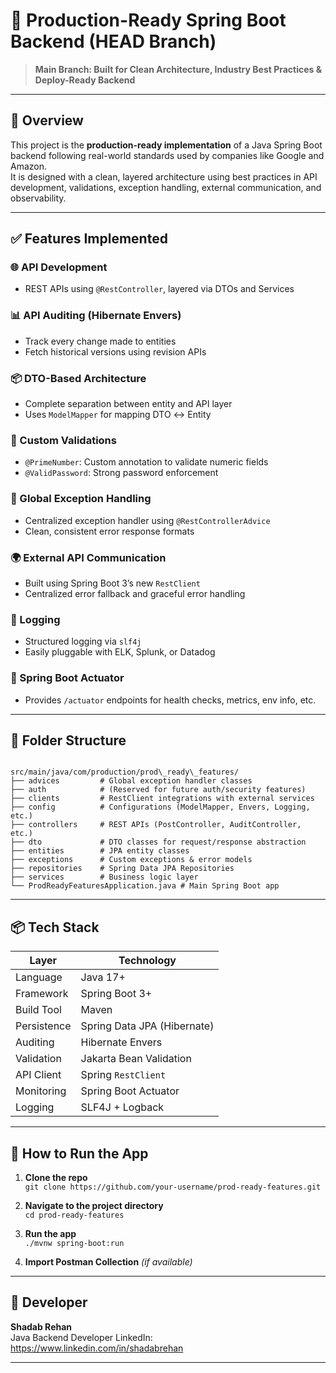 # 🚀 Production-Ready Spring Boot Backend (HEAD Branch)

> **Main Branch: Built for Clean Architecture, Industry Best Practices & Deploy-Ready Backend**

---

## 📌 Overview

This project is the **production-ready implementation** of a Java Spring Boot backend following real-world standards used by companies like Google and Amazon.  
It is designed with a clean, layered architecture using best practices in API development, validations, exception handling, external communication, and observability.

---

## ✅ Features Implemented

### 🌐 API Development
- REST APIs using `@RestController`, layered via DTOs and Services

### 📊 API Auditing (Hibernate Envers)
- Track every change made to entities
- Fetch historical versions using revision APIs

### 📦 DTO-Based Architecture
- Complete separation between entity and API layer
- Uses `ModelMapper` for mapping DTO ↔ Entity

### 🔐 Custom Validations
- `@PrimeNumber`: Custom annotation to validate numeric fields
- `@ValidPassword`: Strong password enforcement

### 🔧 Global Exception Handling
- Centralized exception handler using `@RestControllerAdvice`
- Clean, consistent error response formats

### 🌍 External API Communication
- Built using Spring Boot 3’s new `RestClient`
- Centralized error fallback and graceful error handling

### 📜 Logging
- Structured logging via `slf4j`
- Easily pluggable with ELK, Splunk, or Datadog

### 📡 Spring Boot Actuator
- Provides `/actuator` endpoints for health checks, metrics, env info, etc.

---

## 📁 Folder Structure

```

src/main/java/com/production/prod\_ready\_features/
├── advices         # Global exception handler classes
├── auth            # (Reserved for future auth/security features)
├── clients         # RestClient integrations with external services
├── config          # Configurations (ModelMapper, Envers, Logging, etc.)
├── controllers     # REST APIs (PostController, AuditController, etc.)
├── dto             # DTO classes for request/response abstraction
├── entities        # JPA entity classes
├── exceptions      # Custom exceptions & error models
├── repositories    # Spring Data JPA Repositories
├── services        # Business logic layer
└── ProdReadyFeaturesApplication.java # Main Spring Boot app

```

---

## 📦 Tech Stack

| Layer         | Technology                  |
|---------------|------------------------------|
| Language      | Java 17+                     |
| Framework     | Spring Boot 3+               |
| Build Tool    | Maven                        |
| Persistence   | Spring Data JPA (Hibernate)  |
| Auditing      | Hibernate Envers             |
| Validation    | Jakarta Bean Validation      |
| API Client    | Spring `RestClient`          |
| Monitoring    | Spring Boot Actuator         |
| Logging       | SLF4J + Logback              |

---

## 🧪 How to Run the App

1. **Clone the repo**  
   `git clone https://github.com/your-username/prod-ready-features.git`

2. **Navigate to the project directory**  
   `cd prod-ready-features`

3. **Run the app**  
   `./mvnw spring-boot:run`

4. **Import Postman Collection** *(if available)*

---

## 👤 Developer

**Shadab Rehan**  
Java Backend Developer 
LinkedIn: https://www.linkedin.com/in/shadabrehan

---
